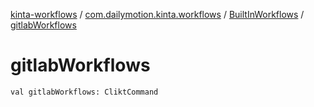 [kinta-workflows](../../index.md) / [com.dailymotion.kinta.workflows](../index.md) / [BuiltInWorkflows](index.md) / [gitlabWorkflows](./gitlab-workflows.md)

# gitlabWorkflows

`val gitlabWorkflows: CliktCommand`